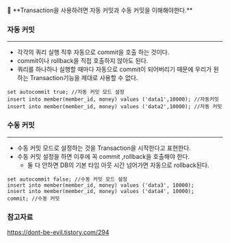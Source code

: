 <aside>
🚀 **Transaction을 사용하려면 자동 커밋과 수동 커밋을 이해해야한다.**

</aside>

### 자동 커밋

---

- 각각의 쿼리 실행 직후 자동으로 commit을 호출 하는 것이다.
- commit이나 rollback을 직접 호출하지 않아도 된다.
- 쿼리를 하나하나 실행할 때마다 자동으로 commit이 되어버리기 때문에 우리가 원하는 Transaction기능을 제대로 사용할 수 없다.

```
set autocommit true; //자동 커밋 모드 설정
insert into member(member_id, money) values ('data1',10000); //자동커밋
insert into member(member_id, money) values ('data2',10000); //자동 커밋
```

### 수동 커밋

---

- 수동 커밋 모드로 설정하는 것을 Transaction을 시작한다고 표현한다.
- 수동 커밋 설정을 하면 이후에 꼭 commit ,rollback을 호출해야 한다.
    - 둘 다 안하면 DB의 기본 타임 아웃 시간 넘어가면 자동으로 rollback된다.

```
set autocommit false; //수동 커밋 모드 설정
insert into member(member_id, money) values ('data3', 10000);
insert into member(member_id, money) values ('data4', 10000);
commit; //수동 커밋
```

### 참고자료

https://dont-be-evil.tistory.com/294
